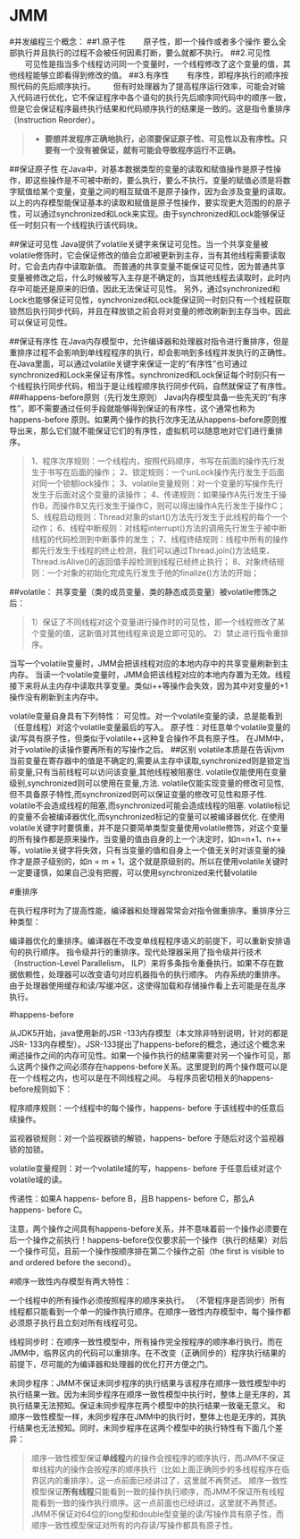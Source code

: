 # JMM
#并发编程三个概念：
##1.原子性
　　原子性，即一个操作或者多个操作 要么全部执行并且执行的过程不会被任何因素打断，要么就都不执行。
##2.可见性
　　可见性是指当多个线程访问同一个变量时，一个线程修改了这个变量的值，其他线程能够立即看得到修改的值。
##3.有序性
　　有序性，即程序执行的顺序按照代码的先后顺序执行。
　　但有时处理器为了提高程序运行效率，可能会对输入代码进行优化，它不保证程序中各个语句的执行先后顺序同代码中的顺序一致，但是它会保证程序最终执行结果和代码顺序执行的结果是一致的。这是指令重排序（Instruction Reorder）。

>* **要想并发程序正确地执行，必须要保证原子性、可见性以及有序性。只要有一个没有被保证，就有可能会导致程序运行不正确。**

##保证原子性
在Java中，对基本数据类型的变量的读取和赋值操作是原子性操作，即这些操作是不可被中断的，要么执行，要么不执行。变量的赋值必须是将数字赋值给某个变量，变量之间的相互赋值不是原子操作，因为会涉及变量的读取。
以上的内存模型能保证基本的读取和赋值是原子性操作，要实现更大范围的的原子性，可以通过synchronized和Lock来实现。由于synchronized和Lock能够保证任一时刻只有一个线程执行该代码块。

##保证可见性
Java提供了volatile关键字来保证可见性。当一个共享变量被volatile修饰时，它会保证修改的值会立即被更新到主存，当有其他线程需要读取时，它会去内存中读取新值。
而普通的共享变量不能保证可见性，因为普通共享变量被修改之后，什么时候被写入主存是不确定的，当其他线程去读取时，此时内存中可能还是原来的旧值，因此无法保证可见性。
另外，通过synchronized和Lock也能够保证可见性，synchronized和Lock能保证同一时刻只有一个线程获取锁然后执行同步代码，并且在释放锁之前会将对变量的修改刷新到主存当中。因此可以保证可见性。

##保证有序性
在Java内存模型中，允许编译器和处理器对指令进行重排序，但是重排序过程不会影响到单线程程序的执行，却会影响到多线程并发执行的正确性。
在Java里面，可以通过volatile关键字来保证一定的“有序性”也可通过synchronized和Lock来保证有序性。synchronized和Lock保证每个时刻只有一个线程执行同步代码，相当于是让线程顺序执行同步代码，自然就保证了有序性。
###happens-before原则（先行发生原则）
Java内存模型具备一些先天的“有序性”，即不需要通过任何手段就能够得到保证的有序性，这个通常也称为 happens-before 原则。如果两个操作的执行次序无法从happens-before原则推导出来，那么它们就不能保证它们的有序性，虚拟机可以随意地对它们进行重排序。
>1、程序次序规则：一个线程内，按照代码顺序，书写在前面的操作先行发生于书写在后面的操作；
>2、锁定规则：一个unLock操作先行发生于后面对同一个锁额lock操作；
>3、volatile变量规则：对一个变量的写操作先行发生于后面对这个变量的读操作；
>4、传递规则：如果操作A先行发生于操作B，而操作B又先行发生于操作C，则可以得出操作A先行发生于操作C；
>5、线程启动规则：Thread对象的start()方法先行发生于此线程的每个一个动作；
>6、线程中断规则：对线程interrupt()方法的调用先行发生于被中断线程的代码检测到中断事件的发生；
>7、线程终结规则：线程中所有的操作都先行发生于线程的终止检测，我们可以通过Thread.join()方法结束、Thread.isAlive()的返回值手段检测到线程已经终止执行；
>8、对象终结规则：一个对象的初始化完成先行发生于他的finalize()方法的开始；

##volatile：
共享变量（类的成员变量、类的静态成员变量）被volatile修饰之后：
>1）保证了不同线程对这个变量进行操作时的可见性，即一个线程修改了某个变量的值，这新值对其他线程来说是立即可见的。
>2）禁止进行指令重排序。

当写一个volatile变量时，JMM会把该线程对应的本地内存中的共享变量刷新到主内存。
当读一个volatile变量时，JMM会把该线程对应的本地内存置为无效。线程接下来将从主内存中读取共享变量。类似i++等操作会失效，因为其中对变量的+1操作没有刷新到主内存中。

volatile变量自身具有下列特性：
可见性。对一个volatile变量的读，总是能看到（任意线程）对这个volatile变量最后的写入。
原子性：对任意单个volatile变量的读/写具有原子性，但类似于volatile++这种复合操作不具有原子性。
在JMM中，对于volatile的读操作要再所有的写操作之后。
##区别
volatile本质是在告诉jvm当前变量在寄存器中的值是不确定的,需要从主存中读取,synchronized则是锁定当前变量,只有当前线程可以访问该变量,其他线程被阻塞住.
volatile仅能使用在变量级别,synchronized则可以使用在变量,方法.
volatile仅能实现变量的修改可见性,但不具备原子特性,而synchronized则可以保证变量的修改可见性和原子性.
volatile不会造成线程的阻塞,而synchronized可能会造成线程的阻塞.
volatile标记的变量不会被编译器优化,而synchronized标记的变量可以被编译器优化.
在使用volatile关键字时要慎重，并不是只要简单类型变量使用volatile修饰，对这个变量的所有操作都是原来操作，当变量的值由自身的上一个决定时，如n=n+1、n++ 等，volatile关键字将失效，只有当变量的值和自身上一个值无关时对该变量的操作才是原子级别的，如n = m + 1，这个就是原级别的。所以在使用volatile关键时一定要谨慎，如果自己没有把握，可以使用synchronized来代替volatile

#重排序

在执行程序时为了提高性能，编译器和处理器常常会对指令做重排序。重排序分三种类型：

编译器优化的重排序。编译器在不改变单线程程序语义的前提下，可以重新安排语句的执行顺序。
指令级并行的重排序。现代处理器采用了指令级并行技术（Instruction-Level Parallelism， ILP）来将多条指令重叠执行。如果不存在数据依赖性，处理器可以改变语句对应机器指令的执行顺序。
内存系统的重排序。由于处理器使用缓存和读/写缓冲区，这使得加载和存储操作看上去可能是在乱序执行。

#happens-before

从JDK5开始，java使用新的JSR -133内存模型（本文除非特别说明，针对的都是JSR- 133内存模型）。JSR-133提出了happens-before的概念，通过这个概念来阐述操作之间的内存可见性。如果一个操作执行的结果需要对另一个操作可见，那么这两个操作之间必须存在happens-before关系。这里提到的两个操作既可以是在一个线程之内，也可以是在不同线程之间。 与程序员密切相关的happens-before规则如下：

程序顺序规则：一个线程中的每个操作，happens- before 于该线程中的任意后续操作。

监视器锁规则：对一个监视器锁的解锁，happens- before 于随后对这个监视器锁的加锁。

volatile变量规则：对一个volatile域的写，happens- before 于任意后续对这个volatile域的读。

传递性：如果A happens- before B，且B happens- before C，那么A happens- before C。

注意，两个操作之间具有happens-before关系，并不意味着前一个操作必须要在后一个操作之前执行！happens-before仅仅要求前一个操作（执行的结果）对后一个操作可见，且前一个操作按顺序排在第二个操作之前（the first is visible to and ordered before the second）。

#顺序一致性内存模型有两大特性：

一个线程中的所有操作必须按照程序的顺序来执行。
（不管程序是否同步）所有线程都只能看到一个单一的操作执行顺序。在顺序一致性内存模型中，每个操作都必须原子执行且立刻对所有线程可见。

线程同步时：在顺序一致性模型中，所有操作完全按程序的顺序串行执行。而在JMM中，临界区内的代码可以重排序。在不改变（正确同步的）程序执行结果的前提下，尽可能的为编译器和处理器的优化打开方便之门。

未同步程序：JMM不保证未同步程序的执行结果与该程序在顺序一致性模型中的执行结果一致。因为未同步程序在顺序一致性模型中执行时，整体上是无序的，其执行结果无法预知。保证未同步程序在两个模型中的执行结果一致毫无意义。
和顺序一致性模型一样，未同步程序在JMM中的执行时，整体上也是无序的，其执行结果也无法预知。同时，未同步程序在这两个模型中的执行特性有下面几个差异：
> 顺序一致性模型保证**单线程**内的操作会按程序的顺序执行，而JMM不保证单线程内的操作会按程序的顺序执行（比如上面正确同步的多线程程序在临界区内的重排序）。这一点前面已经讲过了，这里就不再赘述。
> 顺序一致性模型保证**所有线程**只能看到一致的操作执行顺序，而JMM不保证所有线程能看到一致的操作执行顺序。这一点前面也已经讲过，这里就不再赘述。
> JMM不保证对64位的long型和double型变量的读/写操作具有原子性，而顺序一致性模型保证对所有的内存读/写操作都具有原子性。






